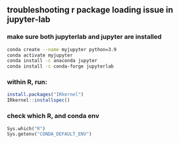 ## troubleshooting r package loading issue in jupyter-lab
### make sure both jupyterlab and jupyter are installed
```bash
conda create --name myjupyter python=3.9
conda activate myjupyter
conda install -c anaconda jupyter
conda install -c conda-forge jupyterlab
```
### within R, run:
```R
install.packages("IRkernel")
IRkernel::installspec()
```
### check which R, and conda env
```python
Sys.which("R")
Sys.getenv("CONDA_DEFAULT_ENV")
```
